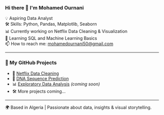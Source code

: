 ### Hi there 👋 I'm Mohamed Ournani

💡 Aspiring Data Analyst  
🛠️ Skills: Python, Pandas, Matplotlib, Seaborn  
📊 Currently working on Netflix Data Cleaning & Visualization  
🌱 Learning SQL and Machine Learning Basics  
📫 How to reach me: mohamedournani50@gmail.com

---

### 📌 My GitHub Projects

- 🔎 [Netflix Data Cleaning](https://github.com/mohamed200025/netflix-data-analysis.git)
- 🔎 [DNA Sequence Prediction](https://github.com/mohamed200025/DNA-Sequence-Prediction.git)
- 📊 [Exploratory Data Analysis](#) *(coming soon)*
- 🛠️ More projects coming...

---
🌍 Based in Algeria | Passionate about data, insights & visual storytelling.

